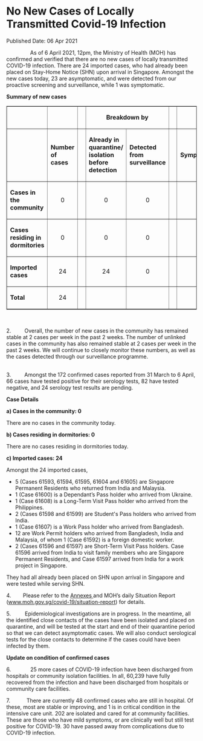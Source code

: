 <html>
    <meta http-equiv="Content-Type" content="text/html; charset=utf-8"/>
    <meta charset="utf-8"/>
    <title>No New Cases of Locally Transmitted Covid-19 Infection</title>
    <body><h1>No New Cases of Locally Transmitted Covid-19 Infection</h1>
    <p>Published Date: 06 Apr 2021</p> <p>&nbsp; &nbsp; &nbsp; &nbsp; &nbsp; &nbsp; &nbsp; &nbsp; As of 6 April 2021, 12pm, the Ministry of Health (MOH) has confirmed and verified that there are no new cases of locally transmitted COVID-19 infection. There are 24 imported cases, who had already been placed on Stay-Home Notice (SHN) upon arrival in Singapore. Amongst the new cases today, 23 are asymptomatic, and were detected from our proactive screening and surveillance, while 1 was symptomatic.&nbsp;</p> <p><strong>Summary of new cases</strong></p> <table border="1" cellspacing="0" cellpadding="0" width="605"> <tbody><tr> <td width="129"> <p align="right">&nbsp;</p> </td> <td width="60"> <p>&nbsp;</p> </td> <td width="16" valign="top"> <p>&nbsp;</p> </td> <td width="192" colspan="2"> <p align="center"><strong>Breakdown by</strong></p> </td> <td width="16" valign="top"> <p>&nbsp;</p> </td> <td width="192" colspan="2"> <p align="center"><strong>Breakdown by</strong></p> </td> </tr> <tr> <td width="129"> <p align="right">&nbsp;</p> </td> <td width="60"> <p><strong>Number of cases</strong></p> </td> <td width="16" valign="top"> <p>&nbsp;</p> </td> <td width="96"> <p><strong>Already in quarantine/ isolation before detection</strong></p> </td> <td width="96"> <p><strong>Detected from surveillance</strong></p> </td> <td width="16" valign="top"> <p>&nbsp;</p> </td> <td width="96"> <p><strong>Symptomatic</strong></p> </td> <td width="96"> <p><strong>Asymptomatic</strong></p> </td> </tr> <tr> <td width="129"> <p><strong>Cases in the community</strong></p> </td> <td width="60"> <p align="center">0</p> </td> <td width="16" valign="top"> <p align="center">&nbsp;</p> </td> <td width="96"> <p align="center">0</p> </td> <td width="96"> <p align="center">0</p> </td> <td width="16" valign="top"> <p align="center">&nbsp;</p> </td> <td width="96"> <p align="center">0</p> </td> <td width="96"> <p align="center">0</p> </td> </tr> <tr> <td width="129"> <p><strong>Cases residing in dormitories</strong></p> </td> <td width="60"> <p align="center">0</p> </td> <td width="16" valign="top"> <p align="center">&nbsp;</p> </td> <td width="96"> <p align="center">0</p> </td> <td width="96"> <p align="center">0</p> </td> <td width="16" valign="top"> <p align="center">&nbsp;</p> </td> <td width="96"> <p align="center">0</p> </td> <td width="96"> <p align="center">0</p> </td> </tr> <tr> <td width="129"> <p><strong>Imported cases</strong></p> </td> <td width="60"> <p align="center">24</p> </td> <td width="16" valign="top"> <p align="center">&nbsp;</p> </td> <td width="96"> <p align="center">24</p> </td> <td width="96"> <p align="center">0</p> </td> <td width="16" valign="top"> <p align="center">&nbsp;</p> </td> <td width="96"> <p align="center">1</p> </td> <td width="96"> <p align="center">23</p> </td> </tr> <tr> <td width="129"> <p><strong>Total</strong></p> </td> <td width="60"> <p align="center">24</p> </td> <td width="16" valign="top"> <p align="center">&nbsp;</p> </td> <td width="96"> <p align="center">&nbsp;</p> </td> <td width="96"> <p align="center">&nbsp;</p> </td> <td width="16" valign="top"> <p align="center">&nbsp;</p> </td> <td width="96"> <p align="center">&nbsp;</p> </td> <td width="96"> <p align="center">&nbsp;</p> </td> </tr> </tbody></table> <p>&nbsp;</p> <p>2.&nbsp; &nbsp; &nbsp; &nbsp; &nbsp;Overall, the number of new cases in the community has remained stable at 2 cases per week in the past 2 weeks. The number of unlinked cases in the community has also remained stable at 2 cases per week in the past 2 weeks.&nbsp;We will continue to closely monitor these numbers, as well as the cases detected through our surveillance programme.<p><br>3.&nbsp; &nbsp; &nbsp; &nbsp; &nbsp;Amongst the 172 confirmed cases reported from 31 March to 6 April, 66 cases have tested positive for their serology tests, 82 have tested negative, and 24 serology test results are pending.</p></p><p><p><strong>Case Details<br></strong></p><p><strong>a) Cases in the community: 0</strong></p><p>There are no cases in the community today. </p><p><strong>b) Cases residing in dormitories: 0</strong></p></p><p>There are no cases residing in dormitories today.</p><p><p><strong>c) Imported cases: 24</strong></p><p>Amongst the 24 imported cases,</p><ul><li>5 (Cases 61593, 61594, 61595, 61604 and 61605) are Singapore Permanent Residents who returned from India and Malaysia.</li><li>1 (Case 61600) is a Dependant’s Pass holder who arrived from Ukraine.</li><li>1 (Case 61608) is a Long-Term Visit Pass holder who arrived from the Philippines.</li><li>2 (Cases 61598 and 61599) are Student's Pass holders who arrived from India.</li><li>1 (Case 61607) is a Work Pass holder who arrived from Bangladesh.</li><li>12 are Work Permit holders who arrived from Bangladesh, India and Malaysia, of whom 1 (Case 61592) is a foreign domestic worker.</li><li>2 (Cases 61596 and 61597) are Short-Term Visit Pass holders. Case 61596 arrived from India to visit family members who are Singapore Permanent Residents, and Case 61597 arrived from India for a work project in Singapore.</li></ul></p><p><p>They had all already been placed on SHN upon arrival in Singapore and were tested while serving SHN. </p><p>4.&nbsp; &nbsp; &nbsp; &nbsp; Please refer to the <a href="/docs/librariesprovider5/default-document-library/annexes-(6-apr).pdf?sfvrsn=76a29710_0" title="Annexes ">Annexes </a>and MOH’s daily Situation Report (<a href="http://www.moh.gov.sg/covid-19/situation-report">www.moh.gov.sg/covid-19/situation-report</a>) for details.</p></p><p><p>5.&nbsp;<b> &nbsp; &nbsp; &nbsp; &nbsp; &nbsp;</b>Epidemiological investigations are in progress. In the meantime, all the identified close contacts of the cases have been isolated and placed on quarantine, and will be tested at the start and end of their quarantine period so that we can detect asymptomatic cases. We will also conduct serological tests for the close contacts to determine if the cases could have been infected by them.</p></p><p><p><strong>Update on condition of confirmed cases</strong></p><p>6.&nbsp; &nbsp; &nbsp; &nbsp; &nbsp; &nbsp; &nbsp;25 more cases of COVID-19 infection have been discharged from hospitals or community isolation facilities. In all, 60,239 have fully recovered from the infection and have been discharged from hospitals or community care facilities.</p></p><p><p>7.&nbsp; &nbsp; &nbsp; &nbsp; &nbsp; &nbsp;There are currently 48 confirmed cases who are still in hospital. Of these, most are stable or improving, and 1 is in critical condition in the intensive care unit. 202 are isolated and cared for at community facilities. These are those who have mild symptoms, or are clinically well but still test positive for COVID-19. 30 have passed away from complications due to COVID-19 infection.</p></p> <p>&nbsp;</p></body>
</html>